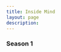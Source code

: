 ```yaml
---
title: Inside Mind
layout: page
description:
---
```


<h3>Season 1</h3>
<div class="video-grid" id="video-grid" data-playlist-id="PL5irix3qFbXPtqBIvatO-m4RWqANi0xVV"></div>

<script src="show-scripts.js"></script>